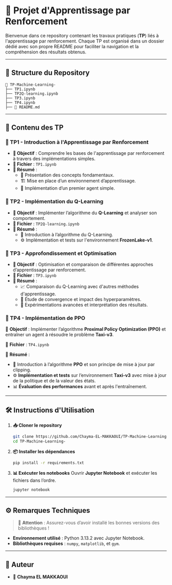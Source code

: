 # 🚀 Projet d'Apprentissage par Renforcement

Bienvenue dans ce repository contenant les travaux pratiques (**TP**) liés à l'apprentissage par renforcement. Chaque TP est organisé dans un dossier dédié avec son propre README pour faciliter la navigation et la compréhension des résultats obtenus.

---

## 📂 Structure du Repository

```
📂 TP-Machine-Learning-
├── TP1.ipynb  
├── TP2Q-learning.ipynb   
├── TP3.ipynb
├── TP4.ipynb    
├── 📄 README.md  
```

---

## 📌 Contenu des TP

### 🔹 TP1 - Introduction à l'Apprentissage par Renforcement

- **🎯 Objectif** : Comprendre les bases de l'apprentissage par renforcement à travers des implémentations simples.
- **📁 Fichier** : `TP1.ipynb`
- **📌 Résumé** :
  - 📖 Présentation des concepts fondamentaux.
  - 🏗️ Mise en place d’un environnement d’apprentissage.
  - 🤖 Implémentation d’un premier agent simple.

### 🔹 TP2 - Implémentation du Q-Learning

- **🎯 Objectif** : Implémenter l’algorithme du **Q-Learning** et analyser son comportement.
- **📁 Fichier** : `TP2Q-learning.ipynb`
- **📌 Résumé** :
  - 📝 Introduction à l’algorithme du Q-Learning.
  - ⚙️ Implémentation et tests sur l'environnement **FrozenLake-v1**.

### 🔹 TP3 - Approfondissement et Optimisation

- **🎯 Objectif** : Optimisation et comparaison de différentes approches d’apprentissage par renforcement.
- **📁 Fichier** : `TP3.ipynb`
- **📌 Résumé** :
  - 📈 Comparaison du Q-Learning avec d'autres méthodes d'apprentissage.
  - 🧐 Étude de convergence et impact des hyperparamètres.
  - 🔬 Expérimentations avancées et interprétation des résultats.

### 🔹 TP4 - Implémentation de PPO

🎯 **Objectif** : Implémenter l’algorithme **Proximal Policy Optimization (PPO)** et entraîner un agent à résoudre le problème **Taxi-v3**.  

📁 **Fichier** : `TP4.ipynb`  

📌 **Résumé** :  
- 📝 Introduction à l’algorithme **PPO** et son principe de mise à jour par clipping.  
- ⚙️ **Implémentation et tests** sur l’environnement **Taxi-v3** avec mise à jour de la politique et de la valeur des états.  
- 📊 **Évaluation des performances** avant et après l'entraînement.  


---

## 🛠️ Instructions d'Utilisation

1. **📥 Cloner le repository**
   ```bash
   git clone https://github.com/Chayma-EL-MAKKAOUI/TP-Machine-Learning-.git
   cd TP-Machine-Learning-
   ```
2. **📦 Installer les dépendances**
   ```bash
   pip install -r requirements.txt
   ```
3. **📊 Exécuter les notebooks** Ouvrir **Jupyter Notebook** et exécuter les fichiers dans l’ordre.
   ```bash
   jupyter notebook
   ```

---

## ⚙️ Remarques Techniques

> 🛑 **Attention** : Assurez-vous d’avoir installé les bonnes versions des bibliothèques !

- **Environnement utilisé** : Python 3.13.2 avec Jupyter Notebook.
- **Bibliothèques requises** : `numpy`, `matplotlib`, et `gym`.

---

## 👥 Auteur

- 📝 **Chayma EL MAKKAOUI**


